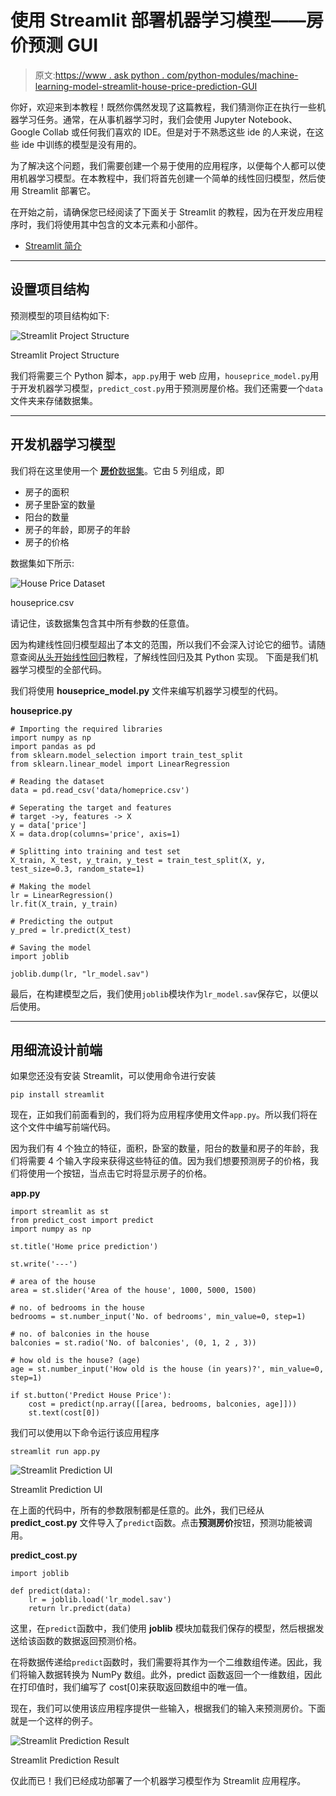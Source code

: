 # 使用 Streamlit 部署机器学习模型——房价预测 GUI

> 原文:[https://www . ask python . com/python-modules/machine-learning-model-streamlit-house-price-prediction-GUI](https://www.askpython.com/python-modules/machine-learning-model-streamlit-house-price-prediction-gui)

你好，欢迎来到本教程！既然你偶然发现了这篇教程，我们猜测你正在执行一些机器学习任务。通常，在从事机器学习时，我们会使用 Jupyter Notebook、Google Collab 或任何我们喜欢的 IDE。但是对于不熟悉这些 ide 的人来说，在这些 ide 中训练的模型是没有用的。

为了解决这个问题，我们需要创建一个易于使用的应用程序，以便每个人都可以使用机器学习模型。在本教程中，我们将首先创建一个简单的线性回归模型，然后使用 Streamlit 部署它。

在开始之前，请确保您已经阅读了下面关于 Streamlit 的教程，因为在开发应用程序时，我们将使用其中包含的文本元素和小部件。

*   [Streamlit 简介](https://www.askpython.com/python-modules/introduction-to-streamlit)

* * *

## 设置项目结构

预测模型的项目结构如下:

![Streamlit Project Structure](../Images/cdf84809d3c6cc7310f606756301a8e2.png)

Streamlit Project Structure

我们将需要三个 Python 脚本，`app.py`用于 web 应用，`houseprice_model.py`用于开发机器学习模型，`predict_cost.py`用于预测房屋价格。我们还需要一个`data`文件夹来存储数据集。

* * *

## 开发机器学习模型

我们将在这里使用一个 [**房价**数据集](https://www.askpython.com/python/data-science-projects)。它由 5 列组成，即

*   房子的面积
*   房子里卧室的数量
*   阳台的数量
*   房子的年龄，即房子的年龄
*   房子的价格

数据集如下所示:

![House Price Dataset](../Images/cd9dd605f7a8819d3ad8cbbe54eb6f98.png)

houseprice.csv

请记住，该数据集包含其中所有参数的任意值。

因为构建线性回归模型超出了本文的范围，所以我们不会深入讨论它的细节。请随意查阅[从头开始线性回归](https://www.askpython.com/python/examples/linear-regression-from-scratch)教程，了解线性回归及其 Python 实现。
下面是我们机器学习模型的全部代码。

我们将使用 **houseprice_model.py** 文件来编写机器学习模型的代码。

**houseprice.py**

```
# Importing the required libraries
import numpy as np
import pandas as pd
from sklearn.model_selection import train_test_split
from sklearn.linear_model import LinearRegression

# Reading the dataset
data = pd.read_csv('data/homeprice.csv')

# Seperating the target and features
# target ->y, features -> X
y = data['price']
X = data.drop(columns='price', axis=1)

# Splitting into training and test set
X_train, X_test, y_train, y_test = train_test_split(X, y, test_size=0.3, random_state=1)

# Making the model
lr = LinearRegression()
lr.fit(X_train, y_train)

# Predicting the output
y_pred = lr.predict(X_test)

# Saving the model
import joblib

joblib.dump(lr, "lr_model.sav")

```

最后，在构建模型之后，我们使用`joblib`模块作为`lr_model.sav`保存它，以便以后使用。

* * *

## 用细流设计前端

如果您还没有安装 Streamlit，可以使用命令进行安装

```
pip install streamlit

```

现在，正如我们前面看到的，我们将为应用程序使用文件`app.py`。所以我们将在这个文件中编写前端代码。

因为我们有 4 个独立的特征，面积，卧室的数量，阳台的数量和房子的年龄，我们将需要 4 个输入字段来获得这些特征的值。因为我们想要预测房子的价格，我们将使用一个按钮，当点击它时将显示房子的价格。

**app.py**

```
import streamlit as st
from predict_cost import predict
import numpy as np

st.title('Home price prediction')

st.write('---')

# area of the house
area = st.slider('Area of the house', 1000, 5000, 1500)

# no. of bedrooms in the house
bedrooms = st.number_input('No. of bedrooms', min_value=0, step=1)

# no. of balconies in the house
balconies = st.radio('No. of balconies', (0, 1, 2 , 3))

# how old is the house? (age)
age = st.number_input('How old is the house (in years)?', min_value=0, step=1)

if st.button('Predict House Price'):
    cost = predict(np.array([[area, bedrooms, balconies, age]]))
    st.text(cost[0])

```

我们可以使用以下命令运行该应用程序

```
streamlit run app.py

```

![Streamlit Prediction UI](../Images/7c422f41a0f6c8db2ed9fae9e90d6679.png)

Streamlit Prediction UI

在上面的代码中，所有的参数限制都是任意的。此外，我们已经从 **predict_cost.py** 文件导入了`predict`函数。点击**预测房价**按钮，预测功能被调用。

**predict_cost.py**

```
import joblib

def predict(data):
    lr = joblib.load('lr_model.sav')
    return lr.predict(data) 

```

这里，在`predict`函数中，我们使用 **joblib** 模块加载我们保存的模型，然后根据发送给该函数的数据返回预测价格。

在将数据传递给`predict`函数时，我们需要将其作为一个二维数组传递。因此，我们将输入数据转换为 NumPy 数组。此外，predict 函数返回一个一维数组，因此在打印值时，我们编写了 cost[0]来获取返回数组中的唯一值。

现在，我们可以使用该应用程序提供一些输入，根据我们的输入来预测房价。下面就是一个这样的例子。

![Streamlit Prediction Result](../Images/8c7be716462df733affaf9f0b687e706.png)

Streamlit Prediction Result

仅此而已！我们已经成功部署了一个机器学习模型作为 Streamlit 应用程序。